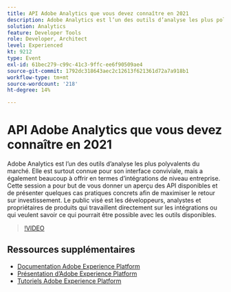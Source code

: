 ```yaml
---
title: API Adobe Analytics que vous devez connaître en 2021
description: Adobe Analytics est l’un des outils d’analyse les plus polyvalents du marché. Elle est surtout connue pour son interface conviviale, mais a également beaucoup à offrir en termes d’intégrations de niveau entreprise. Cette session a pour but de vous donner un aperçu des API disponibles et de présenter quelques cas pratiques concrets afin de maximiser le retour sur investissement. Le public visé est les développeurs, analystes et propriétaires de produits qui travaillent directement sur les intégrations ou qui veulent savoir ce qui pourrait être possible avec les outils disponibles.
solution: Analytics
feature: Developer Tools
role: Developer, Architect
level: Experienced
kt: 9212
type: Event
exl-id: 61bec279-c99c-41c3-9ffc-ee6f90509ae4
source-git-commit: 1792dc318643aec2c12613f621361d72a7a918b1
workflow-type: tm+mt
source-wordcount: '218'
ht-degree: 14%

---
```


# API Adobe Analytics que vous devez connaître en 2021

Adobe Analytics est l’un des outils d’analyse les plus polyvalents du marché. Elle est surtout connue pour son interface conviviale, mais a également beaucoup à offrir en termes d’intégrations de niveau entreprise. Cette session a pour but de vous donner un aperçu des API disponibles et de présenter quelques cas pratiques concrets afin de maximiser le retour sur investissement. Le public visé est les développeurs, analystes et propriétaires de produits qui travaillent directement sur les intégrations ou qui veulent savoir ce qui pourrait être possible avec les outils disponibles.

>[!VIDEO](https://video.tv.adobe.com/v/337576/?quality=12&learn=on&hidetitle=true)

## Ressources supplémentaires

- [Documentation Adobe Experience Platform](https://experienceleague.adobe.com/docs/experience-platform.html?lang=fr)
- [Présentation d’Adobe Experience Platform](https://experienceleague.adobe.com/docs/experience-platform/landing/home.html?lang=fr)
- [Tutoriels Adobe Experience Platform](https://experienceleague.adobe.com/docs/platform-learn/tutorials/overview.html?lang=fr)
